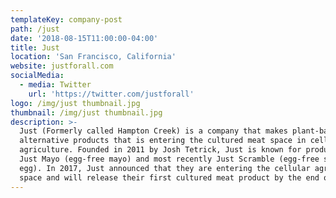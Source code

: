 ```yaml
---
templateKey: company-post
path: /just
date: '2018-08-15T11:00:00-04:00'
title: Just
location: 'San Francisco, California'
website: justforall.com
socialMedia:
  - media: Twitter
    url: 'https://twitter.com/justforall'
logo: /img/just thumbnail.jpg
thumbnail: /img/just thumbnail.jpg
description: >-
  Just (Formerly called Hampton Creek) is a company that makes plant-based
  alternative products that is entering the cultured meat space in cellular
  agriculture. Founded in 2011 by Josh Tetrick, Just is known for products like
  Just Mayo (egg-free mayo) and most recently Just Scramble (egg-free scrambled
  egg). In 2017, Just announced that they are entering the cellular agriculture
  space and will release their first cultured meat product by the end of 2018.
---
```


